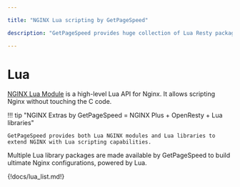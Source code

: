 ```yaml
--- 

title: "NGINX Lua scripting by GetPageSpeed" 

description: "GetPageSpeed provides huge collection of Lua Resty package to empower your OpenResty-based setup."

--- 
```


# Lua

[NGINX Lua Module](modules/lua.md) is a high-level Lua API for Nginx. It allows scripting Nginx without touching the C code.

!!! tip "NGINX Extras by GetPageSpeed = NGINX Plus + OpenResty + Lua libraries"

    GetPageSpeed provides both Lua NGINX modules and Lua libraries to extend NGINX with Lua scripting capabilities.

Multiple Lua library packages are made available by GetPageSpeed to build ultimate Nginx configurations, powered by Lua.

{!docs/lua_list.md!}
